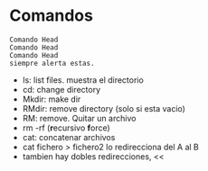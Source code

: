 # Comandos

```
Comando Head
Comando Head
Comando Head
siempre alerta estas.
```

- ls: list files. muestra el directorio
- cd: change directory
- Mkdir: make dir
- RMdir: remove directory (solo si esta vacio)
- RM: remove. Quitar un archivo
- rm -rf (**r**ecursivo **f**orce)
- cat: concatenar archivos
- cat fichero > fichero2 lo redirecciona del A al B
- tambien hay dobles redirecciones, <<
